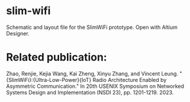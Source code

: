 # slim-wifi
Schematic and layout file for the SlimWiFi prototype. Open with Altium Designer. 

# Related publication: 

Zhao, Renjie, Kejia Wang, Kai Zheng, Xinyu Zhang, and Vincent Leung. "{SlimWiFi}:{Ultra-Low-Power}{IoT} Radio Architecture Enabled by Asymmetric Communication." In 20th USENIX Symposium on Networked Systems Design and Implementation (NSDI 23), pp. 1201-1219. 2023.
